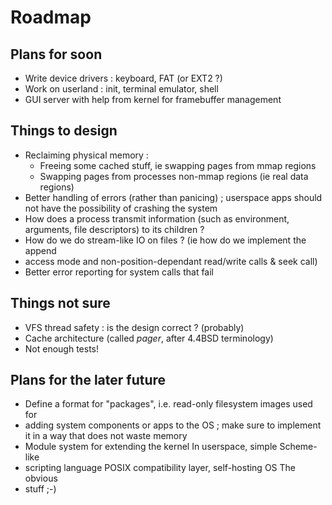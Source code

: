 # Roadmap

## Plans for soon

* Write device drivers : keyboard, FAT (or EXT2 ?)
* Work on userland : init, terminal emulator, shell
* GUI server with help from kernel for framebuffer management

## Things to design

* Reclaiming physical memory :
  - Freeing some cached stuff, ie swapping pages from mmap regions
  - Swapping pages from processes non-mmap regions (ie real data regions)
* Better handling of errors (rather than panicing) ; userspace apps should not
  have the possibility of crashing the system
* How does a process transmit information (such as environment, arguments, file
  descriptors) to its children ?
* How do we do stream-like IO on files ? (ie how do we implement the append
* access mode
  and non-position-dependant read/write calls & seek call)
* Better error reporting for system calls that fail

## Things not sure

* VFS thread safety : is the design correct ? (probably)
* Cache architecture (called *pager*, after 4.4BSD terminology)
* Not enough tests!

## Plans for the later future

* Define a format for "packages", i.e. read-only filesystem images used for
* adding system
  components or apps to the OS ; make sure to implement it in a way that does
  not waste memory
* Module system for extending the kernel In userspace, simple Scheme-like
* scripting language POSIX compatibility layer, self-hosting OS The obvious
* stuff ;-)

